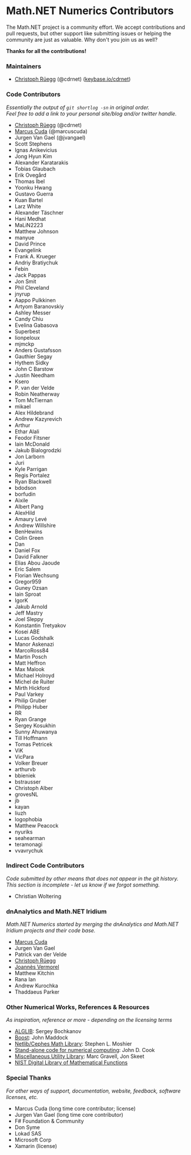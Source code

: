 Math.NET Numerics Contributors
==============================

The Math.NET project is a community effort. We accept contributions and pull requests, but other support like submitting issues or helping the community are just as valuable. Why don't you join us as well?

**Thanks for all the contributions!**

### Maintainers

- [Christoph Rüegg](https://christoph.ruegg.name/) (@cdrnet) ([keybase.io/cdrnet](https://keybase.io/cdrnet))

### Code Contributors

*Essentially the output of `git shortlog -sn` in original order.  
Feel free to add a link to your personal site/blog and/or twitter handle.*

- [Christoph Rüegg](https://christoph.ruegg.name/) (@cdrnet)
- [Marcus Cuda](https://marcuscuda.com/) (@marcuscuda)
- Jurgen Van Gael (@jvangael)
- Scott Stephens
- Ignas Anikevicius
- Jong Hyun Kim
- Alexander Karatarakis
- Tobias Glaubach
- Erik Ovegård
- Thomas Ibel
- Yoonku Hwang
- Gustavo Guerra
- Kuan Bartel
- Larz White
- Alexander Täschner
- Hani Medhat
- MaLiN2223
- Matthew Johnson
- manyue
- David Prince
- Evangelink
- Frank A. Krueger
- Andriy Bratiychuk
- Febin
- Jack Pappas
- Jon Smit
- Phil Cleveland
- jnyrup
- Aappo Pulkkinen
- Artyom Baranovskiy
- Ashley Messer
- Candy Chiu
- Evelina Gabasova
- Superbest
- lionpeloux
- mjmckp
- Anders Gustafsson
- Gauthier Segay
- Hythem Sidky
- John C Barstow
- Justin Needham
- Ksero
- P. van der Velde
- Robin Neatherway
- Tom McTiernan
- mikael
- Alex Hildebrand
- Andrew Kazyrevich
- Arthur
- Ethar Alali
- Feodor Fitsner
- Iain McDonald
- Jakub Bialogrodzki
- Jon Larborn
- Juri
- Kyle Parrigan
- Regis Portalez
- Ryan Blackwell
- bdodson
- borfudin
- Aixile
- Albert Pang
- AlexHild
- Amaury Levé
- Andrew Willshire
- BenHewins
- Colin Green
- Dan
- Daniel Fox
- David Falkner
- Elias Abou Jaoude
- Eric Salem
- Florian Wechsung
- Gregor959
- Guney Ozsan
- Iain Sproat
- IgorK
- Jakub Arnold
- Jeff Mastry
- Joel Sleppy
- Konstantin Tretyakov
- Kosei ABE
- Lucas Godshalk
- Manor Askenazi
- MarcoRoss84
- Martin Posch
- Matt Heffron
- Max Malook
- Michael Holroyd
- Michel de Ruiter
- Mirth Hickford
- Paul Varkey
- Philip Gruber
- Philipp Huber
- RR
- Ryan Grange
- Sergey Kosukhin
- Sunny Ahuwanya
- Till Hoffmann
- Tomas Petricek
- ViK
- VicPara
- Volker Breuer
- arthurvb
- bbieniek
- bstrausser
- Christoph Alber
- grovesNL
- jb
- kayan
- liuzh
- logophobia
- Matthew Peacock
- nyuriks
- seahearman
- teramonagi
- vvavrychuk

### Indirect Code Contributors

*Code submitted by other means that does not appear in the git history.  
This section is incomplete - let us know if we forgot something.*

- Christian Woltering

### dnAnalytics and Math.NET Iridium

*Math.NET Numerics started by merging the dnAnalytics and Math.NET Iridium projects and their code base.*

- [Marcus Cuda](https://marcuscuda.com/)
- Jurgen Van Gael
- Patrick van der Velde
- [Christoph Rüegg](https://christoph.ruegg.name/)
- [Joannès Vermorel](https://www.vermorel.com/)
- Matthew Kitchin
- Rana Ian
- Andrew Kurochka
- Thaddaeus Parker

### Other Numerical Works, References & Resources

*As inspiration, reference or more - depending on the licensing terms*

- [ALGLIB](https://www.alglib.net/): Sergey Bochkanov
- [Boost](https://www.boost.org/): John Maddock
- [Netlib/Cephes Math Library](https://www.netlib.org/cephes/): Stephen L. Moshier
- [Stand-alone code for numerical computing](https://www.johndcook.com/stand_alone_code.html): John D. Cook
- [Miscellaneous Utility Library](https://www.yoda.arachsys.com/csharp/miscutil/): Marc Gravell, Jon Skeet
- [NIST Digital Library of Mathematical Functions](https://www.johndcook.com/stand_alone_code.html)

### Special Thanks

*For other ways of support, documentation, website, feedback, software licenses, etc.*

- Marcus Cuda (long time core contributor; license)
- Jurgen Van Gael (long time core contributor)
- F# Foundation & Community
- Don Syme
- Lokad SAS
- Microsoft Corp
- Xamarin (license)
